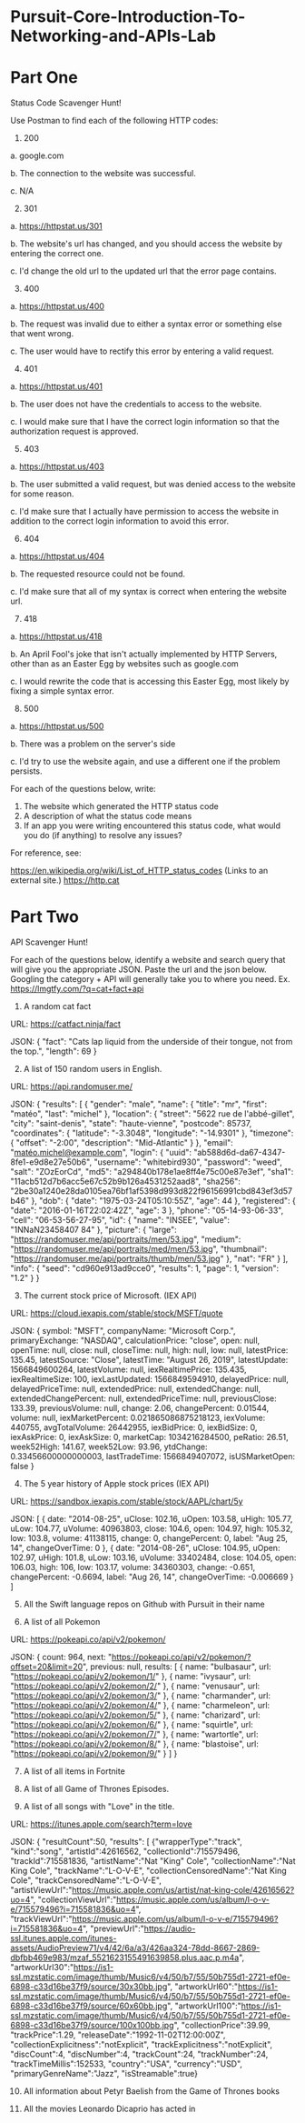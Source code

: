 # Pursuit-Core-Introduction-To-Networking-and-APIs-Lab

# Part One

Status Code Scavenger Hunt!

Use Postman to find each of the following HTTP codes:


1. 200

a. google.com

b. The connection to the website was successful.

c. N/A


2. 301

a. https://httpstat.us/301

b. The website's url has changed, and you should access the website by entering the correct one.

c. I'd change the old url to the updated url that the error page contains.


3. 400

a.  https://httpstat.us/400

b.  The request was invalid due to either a syntax error or something else that went wrong.

c.  The user would have to rectify this error by entering a valid request.


4. 401

a. https://httpstat.us/401

b. The user does not have the credentials to access to the website.

c.  I would make sure that I have the correct login information so that the authorization request is approved.


5. 403

a. https://httpstat.us/403

b. The user submitted a valid request, but was denied access to the website for some reason.

c.  I'd make sure that I actually have permission to access the website in addition to the correct login information to avoid this error.


6. 404

a. https://httpstat.us/404

b. The requested resource could not be found.

c. I'd make sure that all of my syntax is correct when entering the website url.


7. 418

a. https://httpstat.us/418

b. An April Fool's joke that isn't actually implemented by HTTP Servers, other than as an Easter Egg by websites such as google.com

c. I would rewrite the code that is accessing this Easter Egg, most likely by fixing a simple syntax error.


8. 500

a. https://httpstat.us/500

b. There was a problem on the server's side

c. I'd try to use the website again, and use a different one if the problem persists.


For each of the questions below, write:

1. The website which generated the HTTP status code
2. A description of what the status code means
3. If an app you were writing encountered this status code, what would you do (if anything) to resolve any issues?


For reference, see:

https://en.wikipedia.org/wiki/List_of_HTTP_status_codes (Links to an external site.)
https://http.cat


# Part Two

API Scavenger Hunt!

For each of the questions below, identify a website and search query that will give you the appropriate JSON.  Paste the url and the json below.  Googling the category + API will generally take you to where you need.  Ex. https://lmgtfy.com/?q=cat+fact+api

1. A random cat fact

URL: https://catfact.ninja/fact

JSON: {
"fact": "Cats lap liquid from the underside of their tongue, not from the top.",
"length": 69
}


2. A list of 150 random users in English.

URL: https://api.randomuser.me/

JSON: {
"results": [
{
"gender": "male",
"name": {
"title": "mr",
"first": "matéo",
"last": "michel"
},
"location": {
"street": "5622 rue de l'abbé-gillet",
"city": "saint-denis",
"state": "haute-vienne",
"postcode": 85737,
"coordinates": {
"latitude": "-3.3048",
"longitude": "-14.9301"
},
"timezone": {
"offset": "-2:00",
"description": "Mid-Atlantic"
}
},
"email": "matéo.michel@example.com",
"login": {
"uuid": "ab588d6d-da67-4347-8fe1-e9d8e27e50b6",
"username": "whitebird930",
"password": "weed",
"salt": "ZOzEorCd",
"md5": "a294840b178e1ae8ff4e75c00e87e3ef",
"sha1": "11acb512d7b6acc5e67c52b9b126a4531252aad8",
"sha256": "2be30a1240e28da0105ea76bf1af5398d993d822f96156991cbd843ef3d57b46"
},
"dob": {
"date": "1975-03-24T05:10:55Z",
"age": 44
},
"registered": {
"date": "2016-01-16T22:02:42Z",
"age": 3
},
"phone": "05-14-93-06-33",
"cell": "06-53-56-27-95",
"id": {
"name": "INSEE",
"value": "1NNaN23458407 84"
},
"picture": {
"large": "https://randomuser.me/api/portraits/men/53.jpg",
"medium": "https://randomuser.me/api/portraits/med/men/53.jpg",
"thumbnail": "https://randomuser.me/api/portraits/thumb/men/53.jpg"
},
"nat": "FR"
}
],
"info": {
"seed": "cd960e913ad9cce0",
"results": 1,
"page": 1,
"version": "1.2"
}
}


3. The current stock price of Microsoft. (IEX API)

URL: https://cloud.iexapis.com/stable/stock/MSFT/quote

JSON: {
symbol: "MSFT",
companyName: "Microsoft Corp.",
primaryExchange: "NASDAQ",
calculationPrice: "close",
open: null,
openTime: null,
close: null,
closeTime: null,
high: null,
low: null,
latestPrice: 135.45,
latestSource: "Close",
latestTime: "August 26, 2019",
latestUpdate: 1566849600264,
latestVolume: null,
iexRealtimePrice: 135.435,
iexRealtimeSize: 100,
iexLastUpdated: 1566849594910,
delayedPrice: null,
delayedPriceTime: null,
extendedPrice: null,
extendedChange: null,
extendedChangePercent: null,
extendedPriceTime: null,
previousClose: 133.39,
previousVolume: null,
change: 2.06,
changePercent: 0.01544,
volume: null,
iexMarketPercent: 0.021865086875218123,
iexVolume: 440755,
avgTotalVolume: 26442955,
iexBidPrice: 0,
iexBidSize: 0,
iexAskPrice: 0,
iexAskSize: 0,
marketCap: 1034216284500,
peRatio: 26.51,
week52High: 141.67,
week52Low: 93.96,
ytdChange: 0.33456600000000003,
lastTradeTime: 1566849407072,
isUSMarketOpen: false
}


4. The 5 year history of Apple stock prices (IEX API)

URL: https://sandbox.iexapis.com/stable/stock/AAPL/chart/5y

JSON: [
{
date: "2014-08-25",
uClose: 102.16,
uOpen: 103.58,
uHigh: 105.77,
uLow: 104.77,
uVolume: 40963803,
close: 104.6,
open: 104.97,
high: 105.32,
low: 103.8,
volume: 41138115,
change: 0,
changePercent: 0,
label: "Aug 25, 14",
changeOverTime: 0
},
{
date: "2014-08-26",
uClose: 104.95,
uOpen: 102.97,
uHigh: 101.8,
uLow: 103.16,
uVolume: 33402484,
close: 104.05,
open: 106.03,
high: 106,
low: 103.17,
volume: 34360303,
change: -0.651,
changePercent: -0.6694,
label: "Aug 26, 14",
changeOverTime: -0.006669
}
]


5. All the Swift language repos on Github with Pursuit in their name


6. A list of all Pokemon

URL: https://pokeapi.co/api/v2/pokemon/

JSON: {
count: 964,
next: "https://pokeapi.co/api/v2/pokemon/?offset=20&limit=20",
previous: null,
results: [
{
name: "bulbasaur",
url: "https://pokeapi.co/api/v2/pokemon/1/"
},
{
name: "ivysaur",
url: "https://pokeapi.co/api/v2/pokemon/2/"
},
{
name: "venusaur",
url: "https://pokeapi.co/api/v2/pokemon/3/"
},
{
name: "charmander",
url: "https://pokeapi.co/api/v2/pokemon/4/"
},
{
name: "charmeleon",
url: "https://pokeapi.co/api/v2/pokemon/5/"
},
{
name: "charizard",
url: "https://pokeapi.co/api/v2/pokemon/6/"
},
{
name: "squirtle",
url: "https://pokeapi.co/api/v2/pokemon/7/"
},
{
name: "wartortle",
url: "https://pokeapi.co/api/v2/pokemon/8/"
},
{
name: "blastoise",
url: "https://pokeapi.co/api/v2/pokemon/9/"
}
]
}


7. A list of all items in Fortnite


8. A list of all Game of Thrones Episodes.


9. A list of all songs with "Love" in the title.

URL: https://itunes.apple.com/search?term=love

JSON: {
"resultCount":50,
"results": [
{"wrapperType":"track", "kind":"song", "artistId":42616562, "collectionId":715579496, "trackId":715581836, "artistName":"Nat \"King\" Cole", "collectionName":"Nat King Cole", "trackName":"L-O-V-E", "collectionCensoredName":"Nat King Cole", "trackCensoredName":"L-O-V-E", "artistViewUrl":"https://music.apple.com/us/artist/nat-king-cole/42616562?uo=4", "collectionViewUrl":"https://music.apple.com/us/album/l-o-v-e/715579496?i=715581836&uo=4", "trackViewUrl":"https://music.apple.com/us/album/l-o-v-e/715579496?i=715581836&uo=4", 
"previewUrl":"https://audio-ssl.itunes.apple.com/itunes-assets/AudioPreview71/v4/42/6a/a3/426aa324-78dd-8667-2869-dbfbb469e983/mzaf_5521623155491639858.plus.aac.p.m4a", "artworkUrl30":"https://is1-ssl.mzstatic.com/image/thumb/Music6/v4/50/b7/55/50b755d1-2721-ef0e-6898-c33d16be37f9/source/30x30bb.jpg", "artworkUrl60":"https://is1-ssl.mzstatic.com/image/thumb/Music6/v4/50/b7/55/50b755d1-2721-ef0e-6898-c33d16be37f9/source/60x60bb.jpg", "artworkUrl100":"https://is1-ssl.mzstatic.com/image/thumb/Music6/v4/50/b7/55/50b755d1-2721-ef0e-6898-c33d16be37f9/source/100x100bb.jpg", "collectionPrice":39.99, "trackPrice":1.29, "releaseDate":"1992-11-02T12:00:00Z", "collectionExplicitness":"notExplicit", "trackExplicitness":"notExplicit", "discCount":4, "discNumber":4, "trackCount":24, "trackNumber":24, "trackTimeMillis":152533, "country":"USA", "currency":"USD", "primaryGenreName":"Jazz", "isStreamable":true}


10. All information about Petyr Baelish from the Game of Thrones books


11. All the movies Leonardo Dicaprio has acted in
